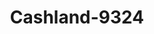 ---
f_zip-code: 45769
f_state-code: OH
title: Cashland-9324
f_phone: 740-992-9000
f_city-only: Pomeroy
f_address: 397 W Main Street Pomeroy
f_location-unique-id: '9324'
slug: cashland-9324
updated-on: '2024-05-30T13:46:58.046Z'
created-on: '2024-05-30T13:36:59.803Z'
published-on: '2024-05-30T13:54:32.469Z'
f_city-state: cms/city/pomeroy-oh.md
f_company: cms/company/cashland.md
f_state: cms/state/ohio.md
layout: '[payday-loan].html'
tags: payday-loan
---